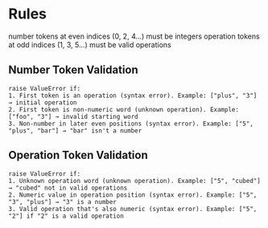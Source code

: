 # Rules

number tokens at even indices (0, 2, 4...) must be integers
operation tokens at odd indices (1, 3, 5...) must be valid operations
    
## Number Token Validation
    raise ValueError if:
    1. First token is an operation (syntax error). Example: ["plus", "3"] → initial operation
    2. First token is non-numeric word (unknown operation). Example: ["foo", "3"] → invalid starting word
    3. Non-number in later even positions (syntax error). Example: ["5", "plus", "bar"] → "bar" isn't a number
    
## Operation Token Validation
    raise ValueError if:
    1. Unknown operation word (unknown operation). Example: ["5", "cubed"] → "cubed" not in valid operations
    2. Numeric value in operation position (syntax error). Example: ["5", "3", "plus"] → "3" is a number
    3. Valid operation that's also numeric (syntax error). Example: ["5", "2"] if "2" is a valid operation